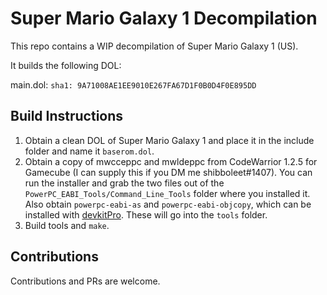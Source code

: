 # Super Mario Galaxy 1 Decompilation

This repo contains a WIP decompilation of Super Mario Galaxy 1 (US).

It builds the following DOL:

main.dol: `sha1: 9A71008AE1EE9010E267FA67D1F0B0D4F0E895DD`

## Build Instructions

1. Obtain a clean DOL of Super Mario Galaxy 1 and place it in the include folder and name it `baserom.dol`.
2. Obtain a copy of mwcceppc and mwldeppc from CodeWarrior 1.2.5 for Gamecube (I can supply this if you DM me shibboleet#1407). You can run the installer and grab the two files out of the `PowerPC_EABI_Tools/Command_Line_Tools` folder where you installed it. Also obtain `powerpc-eabi-as` and `powerpc-eabi-objcopy`, which can be installed with [devkitPro](https://devkitpro.org/wiki/Getting_Started). These will go into the `tools` folder.
3. Build tools and `make`.

## Contributions

Contributions and PRs are welcome.